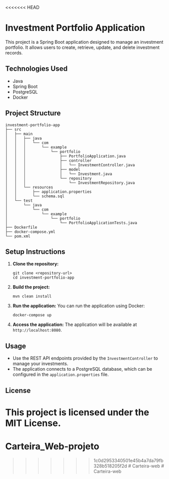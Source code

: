 <<<<<<< HEAD
# Investment Portfolio Application

This project is a Spring Boot application designed to manage an investment portfolio. It allows users to create, retrieve, update, and delete investment records.

## Technologies Used

- Java
- Spring Boot
- PostgreSQL
- Docker

## Project Structure

```
investment-portfolio-app
├── src
│   ├── main
│   │   ├── java
│   │   │   └── com
│   │   │       └── example
│   │   │           └── portfolio
│   │   │               ├── PortfolioApplication.java
│   │   │               ├── controller
│   │   │               │   └── InvestmentController.java
│   │   │               ├── model
│   │   │               │   └── Investment.java
│   │   │               └── repository
│   │   │                   └── InvestmentRepository.java
│   │   └── resources
│   │       ├── application.properties
│   │       └── schema.sql
│   └── test
│       └── java
│           └── com
│               └── example
│                   └── portfolio
│                       └── PortfolioApplicationTests.java
├── Dockerfile
├── docker-compose.yml
└── pom.xml
```

## Setup Instructions

1. **Clone the repository:**
   ```
   git clone <repository-url>
   cd investment-portfolio-app
   ```

2. **Build the project:**
   ```
   mvn clean install
   ```

3. **Run the application:**
   You can run the application using Docker:
   ```
   docker-compose up
   ```

4. **Access the application:**
   The application will be available at `http://localhost:8080`.

## Usage

- Use the REST API endpoints provided by the `InvestmentController` to manage your investments.
- The application connects to a PostgreSQL database, which can be configured in the `application.properties` file.

## License

This project is licensed under the MIT License.
=======
# Carteira_Web-projeto
>>>>>>> 1c0d2953340501e45b4a7da79fb328b518205f2d
#   C a r t e i r a - w e b  
 #   C a r t e i r a - w e b  
 